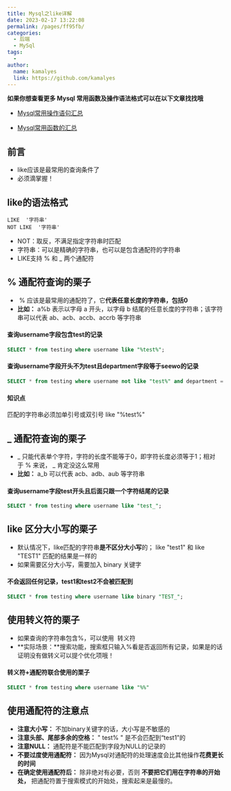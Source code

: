 ```yaml
---
title: Mysql之like详解
date: 2023-02-17 13:22:08
permalink: /pages/ff95fb/
categories:
  - 后端
  - MySql
tags:
  - 
author: 
  name: kamalyes
  link: https://github.com/kamalyes
---
```

**如果你想查看更多 Mysql 常用函数及操作语法格式可以在以下文章找找哦**

- [Mysql常用操作语句汇总](./59.Mysql常用操作语句汇总.md)

- [Mysql常用函数的汇总](./01.Mysql常用函数汇总.md)

**前言**
------

*   like应该是最常用的查询条件了
*   必须滴掌握！

like的语法格式
---------

```
LIKE  '字符串'
NOT LIKE  '字符串'
```

*   NOT：取反，不满足指定字符串时匹配
*   字符串：可以是精确的字符串，也可以是包含通配符的字符串
*   LIKE支持 % 和 _ 两个通配符


% 通配符查询的栗子
----------

*    % 应该是最常用的通配符了，它**代表任意长度的字符串，包括0**
*   **比如：** a%b 表示以字母 a 开头，以字母 b 结尾的任意长度的字符串；该字符串可以代表 ab、acb、accb、accrb 等字符串

#### 查询username字段包含test的记录

```sql
SELECT * from testing where username like "%test%";
```

#### 查询username字段开头不为test且department字段等于seewo的记录

```sql
SELECT * from testing where username not like "test%" and department = "seewo";
```

#### 知识点

匹配的字符串必须加单引号或双引号 like "%test%" 

_ 通配符查询的栗子
-----------

*   _ 只能代表单个字符，字符的长度不能等于0，即字符长度必须等于1；相对于 % 来说， _ 肯定没这么常用
*   **比如：** a_b 可以代表 acb、adb、aub 等字符串

#### 查询username字段test开头且后面只跟一个字符结尾的记录

```sql
SELECT * from testing where username like "test_";
```

like 区分大小写的栗子
-------------

*   默认情况下，like匹配的字符串**是不区分大小写**的； like "test1" 和 like "TEST1" 匹配的结果是一样的
*   如果需要区分大小写，需要加入 binary 关键字

#### 不会返回任何记录，test1和test2不会被匹配到

```sql
SELECT * from testing where username like binary "TEST_";
```

使用转义符的栗子
--------

*   如果查询的字符串包含%，可以使用  转义符
*   **实际场景：**搜索功能，搜索框只输入%看是否返回所有记录，如果是的话证明没有做转义可以提个优化项哦！

#### 转义符+通配符联合使用的栗子

```sql
SELECT * from testing where username like "%%"
```

使用通配符的注意点
---------

*   **注意大小写：** 不加binary关键字的话，大小写是不敏感的
*   **注意头部、尾部多余的空格：** " test% " 是不会匹配到“test1”的
*   **注意NULL：** 通配符是不能匹配到字段为NULL的记录的
*   **不要过度使用通配符：** 因为Mysql对通配符的处理速度会比其他操作**花费更长的时间**
*   **在确定使用通配符后：** 除非绝对有必要，否则 **不要把它们用在字符串的开始处，** 把通配符置于搜索模式的开始处，搜索起来是最慢的。

